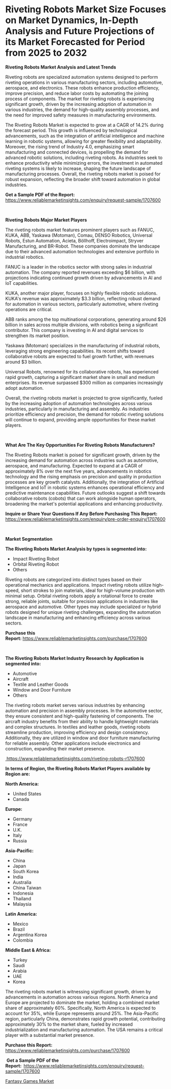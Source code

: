 <p><h1>Riveting Robots Market Size Focuses on Market Dynamics, In-Depth Analysis and Future Projections of its Market Forecasted for Period from 2025 to 2032</h1></p><p><strong>Riveting Robots Market Analysis and Latest Trends</strong></p>
<p><p>Riveting robots are specialized automation systems designed to perform riveting operations in various manufacturing sectors, including automotive, aerospace, and electronics. These robots enhance production efficiency, improve precision, and reduce labor costs by automating the joining process of components. The market for riveting robots is experiencing significant growth, driven by the increasing adoption of automation in various industries, the demand for high-quality assembly processes, and the need for improved safety measures in manufacturing environments.</p><p>The Riveting Robots Market is expected to grow at a CAGR of 14.2% during the forecast period. This growth is influenced by technological advancements, such as the integration of artificial intelligence and machine learning in robotic systems, allowing for greater flexibility and adaptability. Moreover, the rising trend of Industry 4.0, emphasizing smart manufacturing and connected devices, is propelling the demand for advanced robotic solutions, including riveting robots. As industries seek to enhance productivity while minimizing errors, the investment in automated riveting systems is likely to increase, shaping the future landscape of manufacturing processes. Overall, the riveting robots market is poised for robust expansion, reflecting the broader shift toward automation in global industries.</p></p>
<p><strong>Get a Sample PDF of the Report:&nbsp;</strong> <a href="https://www.reliablemarketinsights.com/enquiry/request-sample/1707600?utm_campaign=2117&utm_medium=2&utm_source=Github&utm_content=ia&utm_term=25032025&utm_id=riveting-robots">https://www.reliablemarketinsights.com/enquiry/request-sample/1707600</a></p>
<p>&nbsp;</p>
<p><strong>Riveting Robots Major Market Players</strong></p>
<p><p>The riveting robots market features prominent players such as FANUC, KUKA, ABB, Yaskawa (Motoman), Comau, DENSO Robotics, Universal Robots, Estun Automation, Acieta, Böllhoff, Electroimpact, Stryver Manufacturing, and BR-Robot. These companies dominate the landscape due to their advanced automation technologies and extensive portfolio in industrial robotics.</p><p>FANUC is a leader in the robotics sector with strong sales in industrial automation. The company reported revenues exceeding $6 billion, with projections indicating continued growth driven by advancements in AI and IoT capabilities.</p><p>KUKA, another major player, focuses on highly flexible robotic solutions. KUKA's revenue was approximately $3.3 billion, reflecting robust demand for automation in various sectors, particularly automotive, where riveting operations are critical.</p><p>ABB ranks among the top multinational corporations, generating around $26 billion in sales across multiple divisions, with robotics being a significant contributor. This company is investing in AI and digital services to strengthen its market position.</p><p>Yaskawa (Motoman) specializes in the manufacturing of industrial robots, leveraging strong engineering capabilities. Its recent shifts toward collaborative robots are expected to fuel growth further, with revenues around $3 billion.</p><p>Universal Robots, renowned for its collaborative robots, has experienced rapid growth, capturing a significant market share in small and medium enterprises. Its revenue surpassed $300 million as companies increasingly adopt automation.</p><p>Overall, the riveting robots market is projected to grow significantly, fueled by the increasing adoption of automation technologies across various industries, particularly in manufacturing and assembly. As industries prioritize efficiency and precision, the demand for robotic riveting solutions will continue to expand, providing ample opportunities for these market players.</p></p>
<p>&nbsp;</p>
<p><strong>What Are The Key Opportunities For Riveting Robots Manufacturers?</strong></p>
<p><p>The Riveting Robots market is poised for significant growth, driven by the increasing demand for automation across industries such as automotive, aerospace, and manufacturing. Expected to expand at a CAGR of approximately 8% over the next five years, advancements in robotics technology and the rising emphasis on precision and quality in production processes are key growth catalysts. Additionally, the integration of Artificial Intelligence and IoT in robotic systems enhances operational efficiency and predictive maintenance capabilities. Future outlooks suggest a shift towards collaborative robots (cobots) that can work alongside human operators, broadening the market's potential applications and enhancing productivity.</p></p>
<p><strong>Inquire or Share Your Questions If Any Before Purchasing This Report:</strong> <a href="https://www.reliablemarketinsights.com/enquiry/pre-order-enquiry/1707600?utm_campaign=2117&utm_medium=2&utm_source=Github&utm_content=ia&utm_term=25032025&utm_id=riveting-robots">https://www.reliablemarketinsights.com/enquiry/pre-order-enquiry/1707600</a></p>
<p>&nbsp;</p>
<p><strong>Market Segmentation</strong></p>
<p><strong>The Riveting Robots Market Analysis by types is segmented into:</strong></p>
<p><ul><li>Impact Riveting Robot</li><li>Orbital Riveting Robot</li><li>Others</li></ul></p>
<p><p>Riveting robots are categorized into distinct types based on their operational mechanics and applications. Impact riveting robots utilize high-speed, short strokes to join materials, ideal for high-volume production with minimal setup. Orbital riveting robots apply a rotational force to create strong, reliable joints, suitable for precision applications in industries like aerospace and automotive. Other types may include specialized or hybrid robots designed for unique riveting challenges, expanding the automation landscape in manufacturing and enhancing efficiency across various sectors.</p></p>
<p><strong>Purchase this Report:&nbsp;</strong><a href="https://www.reliablemarketinsights.com/purchase/1707600?utm_campaign=2117&utm_medium=2&utm_source=Github&utm_content=ia&utm_term=25032025&utm_id=riveting-robots">https://www.reliablemarketinsights.com/purchase/1707600</a></p>
<p>&nbsp;</p>
<p><strong>The Riveting Robots Market Industry Research by Application is segmented into:</strong></p>
<p><ul><li>Automotive</li><li>Aircraft</li><li>Textile and Leather Goods</li><li>Window and Door Furniture</li><li>Others</li></ul></p>
<p><p>The riveting robots market serves various industries by enhancing automation and precision in assembly processes. In the automotive sector, they ensure consistent and high-quality fastening of components. The aircraft industry benefits from their ability to handle lightweight materials and complex structures. In textiles and leather goods, riveting robots streamline production, improving efficiency and design consistency. Additionally, they are utilized in window and door furniture manufacturing for reliable assembly. Other applications include electronics and construction, expanding their market presence.</p></p>
<p><a href="https://www.reliablemarketinsights.com/riveting-robots-r1707600?utm_campaign=2117&utm_medium=2&utm_source=Github&utm_content=ia&utm_term=25032025&utm_id=riveting-robots">&nbsp;https://www.reliablemarketinsights.com/riveting-robots-r1707600</a></p>
<p><strong>In terms of Region, the Riveting Robots Market Players available by Region are:</strong></p>
<p>
    <p> <strong> North America: </strong>
        <ul>
            <li>United States</li>
            <li>Canada</li>
        </ul>
        </p> 
    <p> <strong> Europe: </strong>
        <ul>
            <li>Germany</li>
            <li>France</li>
            <li>U.K.</li>
            <li>Italy</li>
            <li>Russia</li>
        </ul>
        </p> 
    <p> <strong> Asia-Pacific: </strong>
        <ul>
            <li>China</li>
            <li>Japan</li>
            <li>South Korea</li>
            <li>India</li>
            <li>Australia</li>
            <li>China Taiwan</li>
            <li>Indonesia</li>
            <li>Thailand</li>
            <li>Malaysia</li>
        </ul>
        </p> 
    <p> <strong> Latin America: </strong>
        <ul>
            <li>Mexico</li>
            <li>Brazil</li>
            <li>Argentina Korea</li>
            <li>Colombia</li>
        </ul>
        </p> 
    <p> <strong> Middle East & Africa: </strong>
        <ul>
            <li>Turkey</li>
            <li>Saudi</li>
            <li>Arabia</li>
            <li>UAE</li>
            <li>Korea</li>
        </ul>
    </p>
    </p>
<p><p>The riveting robots market is witnessing significant growth, driven by advancements in automation across various regions. North America and Europe are projected to dominate the market, holding a combined market share of approximately 60%. Specifically, North America is expected to account for 35%, while Europe represents around 25%. The Asia-Pacific region, particularly China, demonstrates rapid growth potential, contributing approximately 30% to the market share, fueled by increased industrialization and manufacturing automation. The USA remains a critical player with a substantial market presence.</p></p>
<p><strong>Purchase this Report: </strong><a href="https://www.reliablemarketinsights.com/purchase/1707600?utm_campaign=2117&utm_medium=2&utm_source=Github&utm_content=ia&utm_term=25032025&utm_id=riveting-robots">https://www.reliablemarketinsights.com/purchase/1707600</a></p>
<p>&nbsp;<strong>Get a Sample PDF of the Report:&nbsp;&nbsp;</strong><a href="https://www.reliablemarketinsights.com/enquiry/request-sample/1707600?utm_campaign=2117&utm_medium=2&utm_source=Github&utm_content=ia&utm_term=25032025&utm_id=riveting-robots">https://www.reliablemarketinsights.com/enquiry/request-sample/1707600</a></p>
<p><strong></strong></p>
<p><p><a href="https://github.com/nathandecarvalho/Market-Research-Report-List-6/blob/main/fantasy-games-market.md?utm_campaign=2117&utm_medium=2&utm_source=Github&utm_content=ia&utm_term=25032025&utm_id=riveting-robots">Fantasy Games Market</a></p></p>